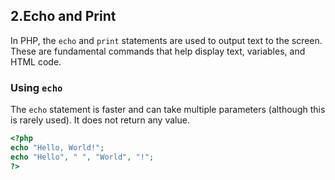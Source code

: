 ## 2.Echo and Print

In PHP, the `echo` and `print` statements are used to output text to the screen. These are fundamental commands that help display text, variables, and HTML code.

### Using `echo`

The `echo` statement is faster and can take multiple parameters (although this is rarely used). It does not return any value.

```php
<?php
echo "Hello, World!";
echo "Hello", " ", "World", "!";
?>

